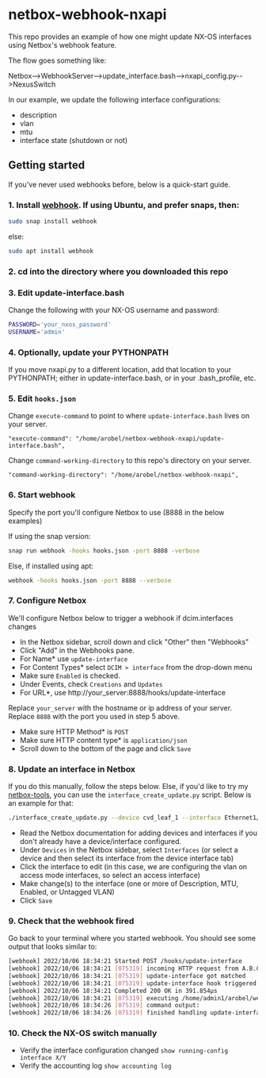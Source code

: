 # netbox-webhook-nxapi

This repo provides an example of how one might update NX-OS interfaces using Netbox's webhook feature.

The flow goes something like:

Netbox-->WebhookServer-->update_interface.bash-->nxapi_config.py-->NexusSwitch

In our example, we update the following interface configurations:

- description
- vlan
- mtu
- interface state (shutdown or not)

## Getting started

If you've never used webhooks before, below is a quick-start guide.

### 1. Install [webhook].  If using Ubuntu, and prefer snaps, then:

```bash
sudo snap install webhook
```

else:

```bash
sudo apt install webhook
```

### 2. cd into the directory where you downloaded this repo

### 3. Edit update-interface.bash

Change the following with your NX-OS username and password:

```bash
PASSWORD='your_nxos_password'
USERNAME='admin'
```

### 4. Optionally, update your PYTHONPATH

If you move nxapi.py to a different location, add that location to your PYTHONPATH; either in update-interface.bash, or in your .bash_profile, etc.

### 5. Edit ``hooks.json``

Change ``execute-command`` to point to where ``update-interface.bash`` lives on your server.

``"execute-command": "/home/arobel/netbox-webhook-nxapi/update-interface.bash",``

Change ``command-working-directory`` to this repo's directory on your server.

``"command-working-directory": "/home/arobel/netbox-webhook-nxapi",``

### 6. Start webhook

Specify the port you'll configure Netbox to use (8888 in the below examples)

If using the snap version:

```bash
snap run webhook -hooks hooks.json -port 8888 -verbose
```

Else, if installed using apt:

```bash
webhook -hooks hooks.json -port 8888 --verbose
```

### 7. Configure Netbox

We'll configure Netbox below to trigger a webhook if dcim.interfaces changes

- In the Netbox sidebar, scroll down and click "Other" then "Webhooks"
- Click "Add" in the Webhooks pane.
- For Name* use ``update-interface``
- For Content Types* select ``DCIM > interface`` from the drop-down menu
- Make sure ``Enabled`` is checked.
- Under Events, check ``Creations`` and ``Updates``
- For URL*, use http://your_server:8888/hooks/update-interface

Replace ``your_server`` with the hostname or ip address of your server.
Replace ``8888`` with the port you used in step 5 above.

- Make sure HTTP Method* is ``POST``
- Make sure HTTP content type* is ``application/json``
- Scroll down to the bottom of the page and click ``Save``

### 8. Update an interface in Netbox

If you do this manually, follow the steps below.  Else, if you'd like to try my [netbox-tools], you can use the ``interface_create_update.py`` script.  Below is an example for that:

```bash
./interface_create_update.py --device cvd_leaf_1 --interface Ethernet1/1 --mode access --type 1000base-x-sfp --vlan 20 --description "DB Servers" --mtu 9216 --disabled
```


- Read the Netbox documentation for adding devices and interfaces if you don't already have a device/interface configured.
- Under ``Devices`` in the Netbox sidebar, select ``Interfaces`` (or select a device and then select its interface from the device interface tab)
- Click the interface to edit (in this case, we are configuring the vlan on access mode interfaces, so select an access interface)
- Make change(s) to the interface (one or more of Description, MTU, Enabled, or Untagged VLAN)
- Click ``Save``

### 9. Check that the webhook fired

Go back to your terminal where you started webhook.  You should see some output that looks similar to:

```bash
[webhook] 2022/10/06 18:34:21 Started POST /hooks/update-interface
[webhook] 2022/10/06 18:34:21 [075319] incoming HTTP request from A.B.C.D:40284
[webhook] 2022/10/06 18:34:21 [075319] update-interface got matched
[webhook] 2022/10/06 18:34:21 [075319] update-interface hook triggered successfully
[webhook] 2022/10/06 18:34:21 Completed 200 OK in 391.854µs
[webhook] 2022/10/06 18:34:21 [075319] executing /home/admin1/arobel/webhooks/update-interface.bash (/home/admin1/arobel/webhooks/update-interface.bash) with arguments ["/home/admin1/arobel/webhooks/update-interface.bash" "cvd_leaf_1" "Ethernet1/1" "10" "Web Servers" "9216" "false"] and environment [] using /home/admin1/arobel/webhooks as cwd
[webhook] 2022/10/06 18:34:26 [075319] command output: 
[webhook] 2022/10/06 18:34:26 [075319] finished handling update-interface
```

### 10. Check the NX-OS switch manually

- Verify the interface configuration changed ``show running-config interface X/Y``
- Verify the accounting log ``show accounting log``


[netbox-tools]: https://github.com/allenrobel/netbox-tools

[webhook]: https://github.com/adnanh/webhook

